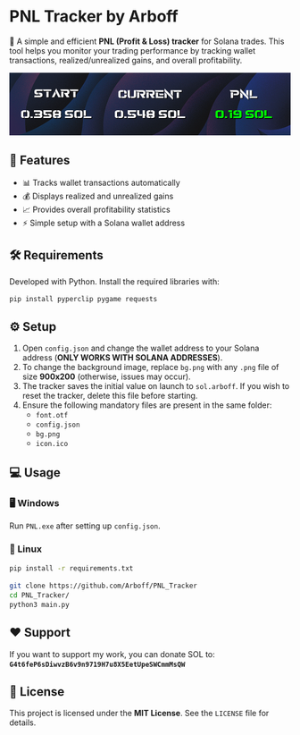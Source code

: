 # PNL Tracker by Arboff

🔹 A simple and efficient **PNL (Profit & Loss) tracker** for Solana trades. This tool helps you monitor your trading performance by tracking wallet transactions, realized/unrealized gains, and overall profitability.

![PNL Tracker](PNL.png)


## 🚀 Features

- 📊 Tracks wallet transactions automatically
- 💰 Displays realized and unrealized gains
- 📈 Provides overall profitability statistics
- ⚡ Simple setup with a Solana wallet address

## 🛠️ Requirements

Developed with Python. Install the required libraries with:

```sh
pip install pyperclip pygame requests
```

## ⚙️ Setup

1. Open `config.json` and change the wallet address to your Solana address (**ONLY WORKS WITH SOLANA ADDRESSES**).
2. To change the background image, replace `bg.png` with any `.png` file of size **900x200** (otherwise, issues may occur).
3. The tracker saves the initial value on launch to `sol.arboff`. If you wish to reset the tracker, delete this file before starting.
4. Ensure the following mandatory files are present in the same folder:
   - `font.otf`
   - `config.json`
   - `bg.png`
   - `icon.ico`

## 💻 Usage

### 🖥️ Windows

Run `PNL.exe` after setting up `config.json`.

### 🐧 Linux

```sh
pip install -r requirements.txt
```

```sh
git clone https://github.com/Arboff/PNL_Tracker
cd PNL_Tracker/
python3 main.py
```

## ❤️ Support

If you want to support my work, you can donate SOL to:
**`G4t6feP6sDiwvzB6v9n9719H7u8X5EetUpeSWCmmMsQW`**

## 📜 License

This project is licensed under the **MIT License**. See the `LICENSE` file for details.
